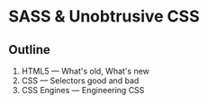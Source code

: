 # SASS & Unobtrusive CSS
## Outline

1. HTML5 &mdash; What's old, What's new
2. CSS &mdash; Selectors good and bad
3. CSS Engines &mdash; Engineering CSS